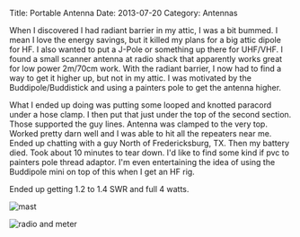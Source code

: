Title: Portable Antenna
Date: 2013-07-20
Category: Antennas

When I discovered I had radiant barrier in my attic, I was a bit bummed.  I mean I love the energy savings, but it killed my plans for a big attic dipole for HF.  I also wanted to put a J-Pole or something up there for UHF/VHF.  I found a small scanner antenna at radio shack that apparently works great for low power 2m/70cm work.  With the radiant barrier, I now had to find a way to get it higher up, but not in my attic.  I was motivated by the Buddipole/Buddistick and using a painters pole to get the antenna higher.

What I ended up doing was putting some looped and knotted paracord under a hose clamp.  I then put that just under the top of the second section.  Those supported the guy lines.  Antenna was clamped to the very top.  Worked pretty darn well and I was able to hit all the repeaters near me.  Ended up chatting with a guy North of Fredericksburg, TX.  Then my battery died.  Took about 10 minutes to tear down.  I'd like to find some kind if pvc to painters pole thread adaptor.  I'm even entertaining the idea of using the Buddipole mini on top of this when I get an HF rig.

Ended up getting 1.2 to 1.4 SWR and full 4 watts. 

![mast](http://farm3.staticflickr.com/2869/9344774742_efed0f8c55_c.jpg)

![radio and meter](http://farm3.staticflickr.com/2869/9344773590_57f11680f6_z.jpg)
